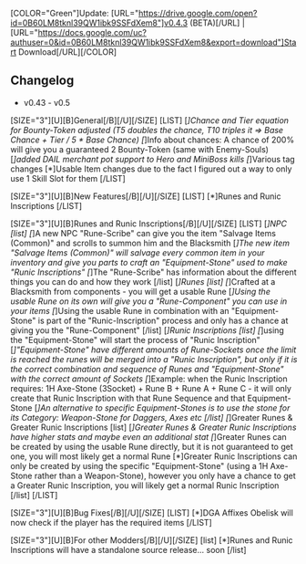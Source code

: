 [COLOR="Green"]Update: [URL="https://drive.google.com/open?id=0B60LM8tknl39QW1ibk9SSFdXem8"]v0.4.3 (BETA)[/URL] | [URL="https://docs.google.com/uc?authuser=0&id=0B60LM8tknl39QW1ibk9SSFdXem8&export=download"]Start Download[/URL][/COLOR]

## Changelog

* v0.43 - v0.5

[SIZE="3"][U][B]General[/B][/U][/SIZE]
[LIST]
[*]Chance and Tier equation for Bounty-Token adjusted (T5 doubles the chance, T10 triples it => Base Chance + Tier / 5 * Base Chance)
[*]Info about chances: A chance of 200% will give you a guaranteed 2 Bounty-Token (same with Enemy-Souls)
[*]added DAIL merchant pot support to Hero and MiniBoss kills
[*]Various tag changes
[*]Usable Item changes due to the fact I figured out a way to only use 1 Skill Slot for them
[/LIST]

[SIZE="3"][U][B]New Features[/B][/U][/SIZE]
[LIST]
[*]Runes and Runic Inscriptions
[/LIST]

[SIZE="3"][U][B]Runes and Runic Inscriptions[/B][/U][/SIZE]
[LIST]
[*]NPC
[list]
[*]A new NPC "Rune-Scribe" can give you the item "Salvage Items (Common)" and scrolls to summon him and the Blacksmith
[*]The new item "Salvage Items (Common)" will salvage every common item in your inventory and give you parts to craft an "Equipment-Stone" used to make "Runic Inscriptions"
[*]The "Rune-Scribe" has information about the different things you can do and how they work
[/list]
[*]Runes
[list]
[*]Crafted at a Blacksmith from components - you will get a usable Rune
[*]Using the usable Rune on its own will give you a "Rune-Component" you can use in your items
[*]Using the usable Rune in combination with an "Equipment-Stone" is part of the "Runic-Inscription" process and only has a chance at giving you the "Rune-Component"
[/list]
[*]Runic Inscriptions
[list]
[*]using the "Equipment-Stone" will start the process of "Runic Inscription"
[*]"Equipment-Stone" have different amounts of Rune-Sockets once the limit is reached the runes will be merged into a "Runic Inscription", but only if it is the correct combination and sequence of Runes and "Equipment-Stone" with the correct amount of Sockets
[*]Example: when the Runic Inscription requires: 1H Axe-Stone (3Socket) + Rune B + Rune A + Rune C - it will only create that Runic Inscription with that Rune Sequence and that Equipment-Stone
[*]An alternative to specific Equipment-Stones is to use the stone for its Category: Weapon-Stone for Daggers, Axes etc
[/list]
[*]Greater Runes & Greater Runic Inscriptions
[list]
[*]Greater Runes & Greater Runic Inscriptions have higher stats and maybe even an additional stat
[*]Greater Runes can be created by using the usable Rune directly, but it is not guaranteed to get one, you will most likely get a normal Rune
[*]Greater Runic Inscriptions can only be created by using the specific "Equipment-Stone" (using a 1H Axe-Stone rather than a Weapon-Stone), however you only have a chance to get a Greater Runic Inscription, you will likely get a normal Runic Inscription
[/list]
[/LIST]

[SIZE="3"][U][B]Bug Fixes[/B][/U][/SIZE]
[LIST]
[*]DGA Affixes Obelisk will now check if the player has the required items
[/LIST]

[SIZE="3"][U][B]For other Modders[/B][/U][/SIZE]
[list]
[*]Runes and Runic Inscriptions will have a standalone source release... soon
[/list]